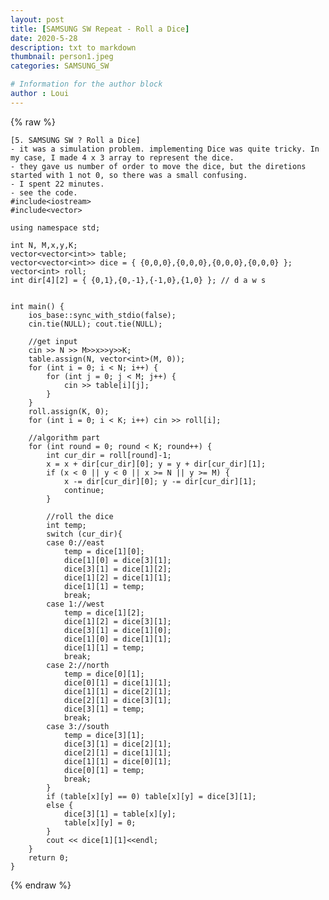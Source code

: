 ```yaml
---
layout: post
title: [SAMSUNG SW Repeat - Roll a Dice]
date: 2020-5-28
description: txt to markdown
thumbnail: person1.jpeg
categories: SAMSUNG_SW

# Information for the author block
author : Loui
---
```


{% raw %}

	[5. SAMSUNG SW ? Roll a Dice]
	- it was a simulation problem. implementing Dice was quite tricky. In my case, I made 4 x 3 array to represent the dice.
	- they gave us number of order to move the dice, but the diretions started with 1 not 0, so there was a small confusing.
	- I spent 22 minutes.
	- see the code.
	#include<iostream>
	#include<vector>
	
	using namespace std;
	
	int N, M,x,y,K;
	vector<vector<int>> table;
	vector<vector<int>> dice = { {0,0,0},{0,0,0},{0,0,0},{0,0,0} };
	vector<int> roll;
	int dir[4][2] = { {0,1},{0,-1},{-1,0},{1,0} }; // d a w s
	
	
	int main() {
		ios_base::sync_with_stdio(false);
		cin.tie(NULL); cout.tie(NULL);
	
		//get input
		cin >> N >> M>>x>>y>>K;
		table.assign(N, vector<int>(M, 0));
		for (int i = 0; i < N; i++) {
			for (int j = 0; j < M; j++) {
				cin >> table[i][j];
			}
		}
		roll.assign(K, 0);
		for (int i = 0; i < K; i++) cin >> roll[i];
		
		//algorithm part
		for (int round = 0; round < K; round++) {
			int cur_dir = roll[round]-1;
			x = x + dir[cur_dir][0]; y = y + dir[cur_dir][1];
			if (x < 0 || y < 0 || x >= N || y >= M) {
				x -= dir[cur_dir][0]; y -= dir[cur_dir][1];
				continue;
			}
	
			//roll the dice
			int temp;
			switch (cur_dir){
			case 0://east
				temp = dice[1][0];
				dice[1][0] = dice[3][1];
				dice[3][1] = dice[1][2];
				dice[1][2] = dice[1][1];
				dice[1][1] = temp;
				break;
			case 1://west
				temp = dice[1][2];
				dice[1][2] = dice[3][1];
				dice[3][1] = dice[1][0];
				dice[1][0] = dice[1][1];
				dice[1][1] = temp;
				break;
			case 2://north
				temp = dice[0][1];
				dice[0][1] = dice[1][1];
				dice[1][1] = dice[2][1];
				dice[2][1] = dice[3][1];
				dice[3][1] = temp;
				break;
			case 3://south
				temp = dice[3][1];
				dice[3][1] = dice[2][1];
				dice[2][1] = dice[1][1];
				dice[1][1] = dice[0][1];
				dice[0][1] = temp;
				break;
			}
			if (table[x][y] == 0) table[x][y] = dice[3][1];
			else {
				dice[3][1] = table[x][y];
				table[x][y] = 0;
			}
			cout << dice[1][1]<<endl;
		}
		return 0;
	}
	
{% endraw %}
